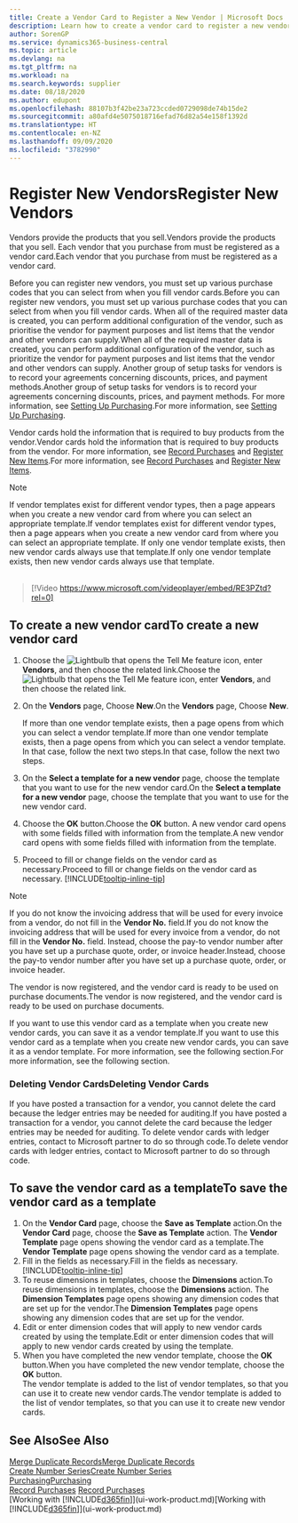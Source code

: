 ```yaml
---
title: Create a Vendor Card to Register a New Vendor | Microsoft Docs
description: Learn how to create a vendor card to register a new vendor or supplier.
author: SorenGP
ms.service: dynamics365-business-central
ms.topic: article
ms.devlang: na
ms.tgt_pltfrm: na
ms.workload: na
ms.search.keywords: supplier
ms.date: 08/18/2020
ms.author: edupont
ms.openlocfilehash: 88107b3f42be23a723ccded0729098de74b15de2
ms.sourcegitcommit: a80afd4e5075018716efad76d82a54e158f1392d
ms.translationtype: HT
ms.contentlocale: en-NZ
ms.lasthandoff: 09/09/2020
ms.locfileid: "3782990"
---
```

# <a name="register-new-vendors"></a><span data-ttu-id="9c205-103">Register New Vendors</span><span class="sxs-lookup"><span data-stu-id="9c205-103">Register New Vendors</span></span>

<span data-ttu-id="9c205-104">Vendors provide the products that you sell.</span><span class="sxs-lookup"><span data-stu-id="9c205-104">Vendors provide the products that you sell.</span></span> <span data-ttu-id="9c205-105">Each vendor that you purchase from must be registered as a vendor card.</span><span class="sxs-lookup"><span data-stu-id="9c205-105">Each vendor that you purchase from must be registered as a vendor card.</span></span>

<span data-ttu-id="9c205-106">Before you can register new vendors, you must set up various purchase codes that you can select from when you fill vendor cards.</span><span class="sxs-lookup"><span data-stu-id="9c205-106">Before you can register new vendors, you must set up various purchase codes that you can select from when you fill vendor cards.</span></span> <span data-ttu-id="9c205-107">When all of the required master data is created, you can perform additional configuration of the vendor, such as prioritise the vendor for payment purposes and list items that the vendor and other vendors can supply.</span><span class="sxs-lookup"><span data-stu-id="9c205-107">When all of the required master data is created, you can perform additional configuration of the vendor, such as prioritize the vendor for payment purposes and list items that the vendor and other vendors can supply.</span></span> <span data-ttu-id="9c205-108">Another group of setup tasks for vendors is to record your agreements concerning discounts, prices, and payment methods.</span><span class="sxs-lookup"><span data-stu-id="9c205-108">Another group of setup tasks for vendors is to record your agreements concerning discounts, prices, and payment methods.</span></span> <span data-ttu-id="9c205-109">For more information, see [Setting Up Purchasing](purchasing-setup-purchasing.md).</span><span class="sxs-lookup"><span data-stu-id="9c205-109">For more information, see [Setting Up Purchasing](purchasing-setup-purchasing.md).</span></span>

<span data-ttu-id="9c205-110">Vendor cards hold the information that is required to buy products from the vendor.</span><span class="sxs-lookup"><span data-stu-id="9c205-110">Vendor cards hold the information that is required to buy products from the vendor.</span></span> <span data-ttu-id="9c205-111">For more information, see [Record Purchases](purchasing-how-record-purchases.md) and [Register New Items](inventory-how-register-new-items.md).</span><span class="sxs-lookup"><span data-stu-id="9c205-111">For more information, see [Record Purchases](purchasing-how-record-purchases.md) and [Register New Items](inventory-how-register-new-items.md).</span></span>

> [!NOTE]  
> <span data-ttu-id="9c205-112">If vendor templates exist for different vendor types, then a page appears when you create a new vendor card from where you can select an appropriate template.</span><span class="sxs-lookup"><span data-stu-id="9c205-112">If vendor templates exist for different vendor types, then a page appears when you create a new vendor card from where you can select an appropriate template.</span></span> <span data-ttu-id="9c205-113">If only one vendor template exists, then new vendor cards always use that template.</span><span class="sxs-lookup"><span data-stu-id="9c205-113">If only one vendor template exists, then new vendor cards always use that template.</span></span>
<br><br>  

> [!Video https://www.microsoft.com/videoplayer/embed/RE3PZtd?rel=0]

## <a name="to-create-a-new-vendor-card"></a><span data-ttu-id="9c205-114">To create a new vendor card</span><span class="sxs-lookup"><span data-stu-id="9c205-114">To create a new vendor card</span></span>

1. <span data-ttu-id="9c205-115">Choose the ![Lightbulb that opens the Tell Me feature](media/ui-search/search_small.png "Tell me what you want to do") icon, enter **Vendors**, and then choose the related link.</span><span class="sxs-lookup"><span data-stu-id="9c205-115">Choose the ![Lightbulb that opens the Tell Me feature](media/ui-search/search_small.png "Tell me what you want to do") icon, enter **Vendors**, and then choose the related link.</span></span>  
2. <span data-ttu-id="9c205-116">On the **Vendors** page, Choose **New**.</span><span class="sxs-lookup"><span data-stu-id="9c205-116">On the **Vendors** page, Choose **New**.</span></span>

    <span data-ttu-id="9c205-117">If more than one vendor template exists, then a page opens from which you can select a vendor template.</span><span class="sxs-lookup"><span data-stu-id="9c205-117">If more than one vendor template exists, then a page opens from which you can select a vendor template.</span></span> <span data-ttu-id="9c205-118">In that case, follow the next two steps.</span><span class="sxs-lookup"><span data-stu-id="9c205-118">In that case, follow the next two steps.</span></span>
3. <span data-ttu-id="9c205-119">On the **Select a template for a new vendor** page, choose the template that you want to use for the new vendor card.</span><span class="sxs-lookup"><span data-stu-id="9c205-119">On the **Select a template for a new vendor** page, choose the template that you want to use for the new vendor card.</span></span>
4. <span data-ttu-id="9c205-120">Choose the **OK** button.</span><span class="sxs-lookup"><span data-stu-id="9c205-120">Choose the **OK** button.</span></span> <span data-ttu-id="9c205-121">A new vendor card opens with some fields filled with information from the template.</span><span class="sxs-lookup"><span data-stu-id="9c205-121">A new vendor card opens with some fields filled with information from the template.</span></span>
5. <span data-ttu-id="9c205-122">Proceed to fill or change fields on the vendor card as necessary.</span><span class="sxs-lookup"><span data-stu-id="9c205-122">Proceed to fill or change fields on the vendor card as necessary.</span></span> [!INCLUDE[tooltip-inline-tip](includes/tooltip-inline-tip_md.md)]

> [!NOTE]  
> <span data-ttu-id="9c205-123">If you do not know the invoicing address that will be used for every invoice from a vendor, do not fill in the **Vendor No.** field.</span><span class="sxs-lookup"><span data-stu-id="9c205-123">If you do not know the invoicing address that will be used for every invoice from a vendor, do not fill in the **Vendor No.** field.</span></span> <span data-ttu-id="9c205-124">Instead, choose the pay-to vendor number after you have set up a purchase quote, order, or invoice header.</span><span class="sxs-lookup"><span data-stu-id="9c205-124">Instead, choose the pay-to vendor number after you have set up a purchase quote, order, or invoice header.</span></span>

<span data-ttu-id="9c205-125">The vendor is now registered, and the vendor card is ready to be used on purchase documents.</span><span class="sxs-lookup"><span data-stu-id="9c205-125">The vendor is now registered, and the vendor card is ready to be used on purchase documents.</span></span>

<span data-ttu-id="9c205-126">If you want to use this vendor card as a template when you create new vendor cards, you can save it as a vendor template.</span><span class="sxs-lookup"><span data-stu-id="9c205-126">If you want to use this vendor card as a template when you create new vendor cards, you can save it as a vendor template.</span></span> <span data-ttu-id="9c205-127">For more information, see the following section.</span><span class="sxs-lookup"><span data-stu-id="9c205-127">For more information, see the following section.</span></span>

### <a name="deleting-vendor-cards"></a><span data-ttu-id="9c205-128">Deleting Vendor Cards</span><span class="sxs-lookup"><span data-stu-id="9c205-128">Deleting Vendor Cards</span></span>
<span data-ttu-id="9c205-129">If you have posted a transaction for a vendor, you cannot delete the card because the ledger entries may be needed for auditing.</span><span class="sxs-lookup"><span data-stu-id="9c205-129">If you have posted a transaction for a vendor, you cannot delete the card because the ledger entries may be needed for auditing.</span></span> <span data-ttu-id="9c205-130">To delete vendor cards with ledger entries, contact to Microsoft partner to do so through code.</span><span class="sxs-lookup"><span data-stu-id="9c205-130">To delete vendor cards with ledger entries, contact to Microsoft partner to do so through code.</span></span>

## <a name="to-save-the-vendor-card-as-a-template"></a><span data-ttu-id="9c205-131">To save the vendor card as a template</span><span class="sxs-lookup"><span data-stu-id="9c205-131">To save the vendor card as a template</span></span>
1. <span data-ttu-id="9c205-132">On the **Vendor Card** page, choose the **Save as Template** action.</span><span class="sxs-lookup"><span data-stu-id="9c205-132">On the **Vendor Card** page, choose the **Save as Template** action.</span></span> <span data-ttu-id="9c205-133">The **Vendor Template** page opens showing the vendor card as a template.</span><span class="sxs-lookup"><span data-stu-id="9c205-133">The **Vendor Template** page opens showing the vendor card as a template.</span></span>
2. <span data-ttu-id="9c205-134">Fill in the fields as necessary.</span><span class="sxs-lookup"><span data-stu-id="9c205-134">Fill in the fields as necessary.</span></span> [!INCLUDE[tooltip-inline-tip](includes/tooltip-inline-tip_md.md)]
3. <span data-ttu-id="9c205-135">To reuse dimensions in templates, choose the **Dimensions** action.</span><span class="sxs-lookup"><span data-stu-id="9c205-135">To reuse dimensions in templates, choose the **Dimensions** action.</span></span> <span data-ttu-id="9c205-136">The **Dimension Templates** page opens showing any dimension codes that are set up for the vendor.</span><span class="sxs-lookup"><span data-stu-id="9c205-136">The **Dimension Templates** page opens showing any dimension codes that are set up for the vendor.</span></span>
4. <span data-ttu-id="9c205-137">Edit or enter dimension codes that will apply to new vendor cards created by using the template.</span><span class="sxs-lookup"><span data-stu-id="9c205-137">Edit or enter dimension codes that will apply to new vendor cards created by using the template.</span></span>
5. <span data-ttu-id="9c205-138">When you have completed the new vendor template, choose the **OK** button.</span><span class="sxs-lookup"><span data-stu-id="9c205-138">When you have completed the new vendor template, choose the **OK** button.</span></span>  
   <span data-ttu-id="9c205-139">The vendor template is added to the list of vendor templates, so that you can use it to create new vendor cards.</span><span class="sxs-lookup"><span data-stu-id="9c205-139">The vendor template is added to the list of vendor templates, so that you can use it to create new vendor cards.</span></span>

## <a name="see-also"></a><span data-ttu-id="9c205-140">See Also</span><span class="sxs-lookup"><span data-stu-id="9c205-140">See Also</span></span>
[<span data-ttu-id="9c205-141">Merge Duplicate Records</span><span class="sxs-lookup"><span data-stu-id="9c205-141">Merge Duplicate Records</span></span>](sales-how-merge-duplicate-records.md)  
[<span data-ttu-id="9c205-142">Create Number Series</span><span class="sxs-lookup"><span data-stu-id="9c205-142">Create Number Series</span></span>](ui-create-number-series.md)  
[<span data-ttu-id="9c205-143">Purchasing</span><span class="sxs-lookup"><span data-stu-id="9c205-143">Purchasing</span></span>](purchasing-manage-purchasing.md)  
<span data-ttu-id="9c205-144">[Record Purchases](purchasing-how-record-purchases.md) </span><span class="sxs-lookup"><span data-stu-id="9c205-144">[Record Purchases](purchasing-how-record-purchases.md) </span></span>  
<span data-ttu-id="9c205-145">[Working with [!INCLUDE[d365fin](includes/d365fin_md.md)]](ui-work-product.md)</span><span class="sxs-lookup"><span data-stu-id="9c205-145">[Working with [!INCLUDE[d365fin](includes/d365fin_md.md)]](ui-work-product.md)</span></span>  
